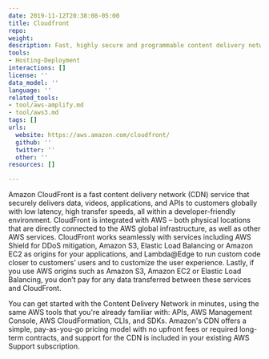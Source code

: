```yaml
---
date: 2019-11-12T20:38:08-05:00
title: Cloudfront
repo: 
weight: 
description: Fast, highly secure and programmable content delivery network (CDN)
tools:
- Hosting-Deployment
interactions: []
license: ''
data_model: ''
language: ''
related_tools:
- tool/aws-amplify.md
- tool/aws3.md
tags: []
urls:
  website: https://aws.amazon.com/cloudfront/
  github: ''
  twitter: ''
  other: ''
resources: []

---
```

Amazon CloudFront is a fast content delivery network (CDN) service that securely delivers data, videos, applications, and APIs to customers globally with low latency, high transfer speeds, all within a developer-friendly environment. CloudFront is integrated with AWS – both physical locations that are directly connected to the AWS global infrastructure, as well as other AWS services. CloudFront works seamlessly with services including AWS Shield for DDoS mitigation, Amazon S3, Elastic Load Balancing or Amazon EC2 as origins for your applications, and Lambda@Edge to run custom code closer to customers’ users and to customize the user experience. Lastly, if you use AWS origins such as Amazon S3, Amazon EC2 or Elastic Load Balancing, you don’t pay for any data transferred between these services and CloudFront.  
  
You can get started with the Content Delivery Network in minutes, using the same AWS tools that you're already familiar with: APIs, AWS Management Console, AWS CloudFormation, CLIs, and SDKs. Amazon's CDN offers a simple, pay-as-you-go pricing model with no upfront fees or required long-term contracts, and support for the CDN is included in your existing AWS Support subscription.